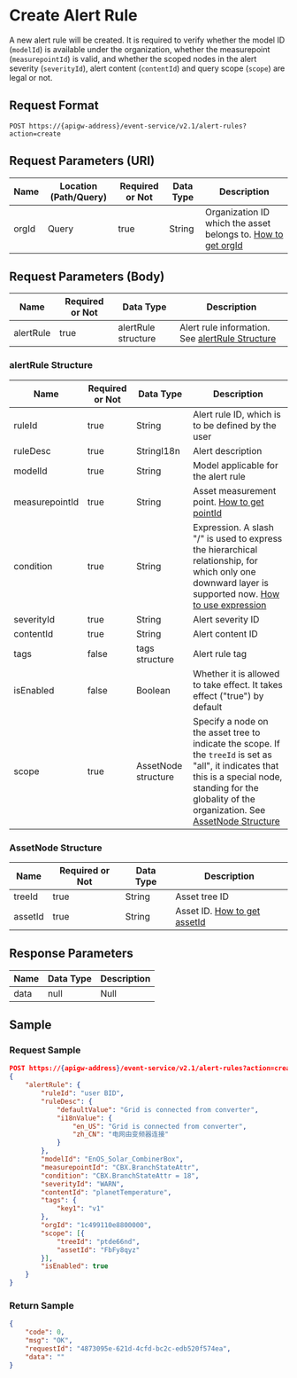 # Create Alert Rule

A new alert rule will be created. It is required to verify whether the model ID (`modelId`) is available under the organization, whether the measurepoint (`measurepointId`) is valid, and whether the scoped nodes in the alert severity (`severityId`), alert content (`contentId`) and query scope (`scope`) are legal or not. 

## Request Format

```
POST https://{apigw-address}/event-service/v2.1/alert-rules?action=create
```

## Request Parameters (URI)

| Name | Location (Path/Query) | Required or Not | Data Type | Description |
|---------------|------------------|----------|-----------|--------------|
| orgId         | Query            | true     | String    | Organization ID which the asset belongs to. [How to get orgId](/docs/api/en/latest/api_faqs#how-to-get-organization-id-orgid-orgid)         |


## Request Parameters (Body)
| Name            | Required or Not | Data Type | Description |
|------|-----------------|-----------|-------------|
| alertRule          | true    | alertRule structure    | Alert rule information. See [alertRule Structure](create_alert_rule#alertrule-structure-alertrule) |


### alertRule Structure <alertrule>

| Name | Required or Not | Data Type | Description |
|----------------|--------------|-----------------------|----------------------------|
| ruleId         | true         | String                | Alert rule ID, which is to be defined by the user|
| ruleDesc       | true         | StringI18n            | Alert description                                                                                 |
| modelId        | true         | String                | Model applicable for the alert rule|
| measurepointId | true         | String                | Asset measurement point. [How to get pointId](/docs/api/en/latest/api_faqs.html#how-to-get-the-measuremet-point-pointid-pointid) |
| condition      | true         | String                | Expression. A slash "/" is used to express the hierarchical relationship, for which only one downward layer is supported now. [How to use expression](/docs/api/en/latest/api_faqs.html#how-to-use-expression) |
| severityId     | true         | String                | Alert severity ID                                                                             |
| contentId      | true         | String                | Alert content ID                                                                             |
| tags           | false        | tags structure            | Alert rule tag|
| isEnabled      | false        | Boolean               | Whether it is allowed to take effect. It takes effect ("true") by default |
| scope          | true         | AssetNode structure | Specify a node on the asset tree to indicate the scope. If the `treeId` is set as "all", it indicates that this is a special node, standing for the globality of the organization. See [AssetNode Structure](create_alert_rule#assetnode-structure-assetnode) |

### AssetNode Structure <assetnode>

| Name | Required or Not | Data Type | Description |
|----------|--------------|--------------|----------|
| treeId   | true         | String       | Asset tree ID |
| assetId  | true         | String       | Asset ID. [How to get assetId](/docs/api/en/latest/api_faqs.html#how-to-get-asset-id-assetid-assetid)  |



## Response Parameters

| Name | Data Type     | Description          |
|-------|----------------|---------------------------|
| data | null | Null |



## Sample

### Request Sample

```json
POST https://{apigw-address}/event-service/v2.1/alert-rules?action=create&orgId=1c499110e8800000
{
	"alertRule": {
		"ruleId": "user BID",
		"ruleDesc": {
        	"defaultValue": "Grid is connected from converter",
			"i18nValue": {
				"en_US": "Grid is connected from converter",
				"zh_CN": "电网由变频器连接"
			}
		},
		"modelId": "EnOS_Solar_CombinerBox",
		"measurepointId": "CBX.BranchStateAttr",
		"condition": "CBX.BranchStateAttr = 18",
		"severityId": "WARN",
		"contentId": "planetTemperature",
		"tags": {
			"key1": "v1"
		},
		"orgId": "1c499110e8800000",
		"scope": [{
			"treeId": "ptde66nd",
			"assetId": "FbFy8qyz"
		}],
		"isEnabled": true
	}
}

```

### Return Sample

```json
{
	"code": 0,
	"msg": "OK",
	"requestId": "4873095e-621d-4cfd-bc2c-edb520f574ea",
	"data": ""
}
```
